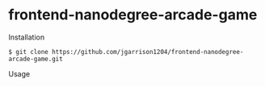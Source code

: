 frontend-nanodegree-arcade-game
===============================

Installation

`$ git clone https://github.com/jgarrison1204/frontend-nanodegree-arcade-game.git`

Usage




